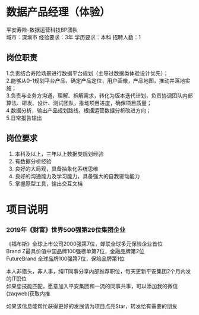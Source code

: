 # 数据产品经理（体验）
平安寿险-数据运营科技BP团队  
城市：深圳市 经验要求：3年 学历要求：本科  招聘人数：1

## 岗位职责
1.负责结合寿险场景进行数据平台规划（主导过数据类体验设计优先）；   
2.能够从0-1规划平台产品，确定产品定位，用户画像，产品地图，推动并落地实施；   
3.负责与业务方沟通，理解、拆解需求，转化为版本迭代计划，负责协调团队内部算法、研发、设计、测试团队，推动项目进度，确保项目质量；   
4.数据分析，输出产品规划路线，根据运营数据分析改进方向；   
5.日常报告输出

## 岗位要求
1.  本科及以上，三年以上数据类规划经验   
2.  有数据分析经验   
3.  良好的大局观，具备抽象化系统思维   
4.  良好的沟通能力及学习能力，具备强大的自我驱动能力   
5.  掌握原型工具，输出交互文档

# 项目说明

### 2019年《财富》世界500强第29位集团企业
《福布斯》全球上市公司2000强第7位，蝉联全球多元保险企业首位  
Brand Z最具价值中国品牌100强榜单第7位，金融品牌第2位  
FutureBrand 全球品牌100强第7位，保险品牌第1位

本人非猎头，非人事，纯IT同事分享内部推荐职位，每天更新平安集团2个月内发的IT职位  
如果您技能匹配，愿意加入平安集团和一流的同事共事，可以添加我的微信(zaqweb)获取内推 

如果该信息能帮忙获得更好的发展请为项目点亮Star，转发给有需要的朋友




